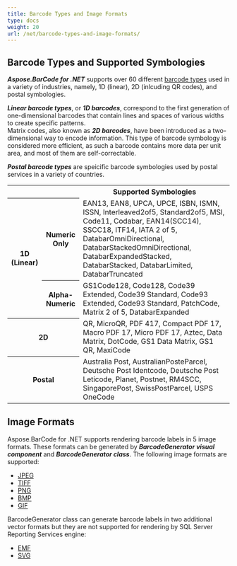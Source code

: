 ```yaml
---
title: Barcode Types and Image Formats
type: docs
weight: 20
url: /net/barcode-types-and-image-formats/
---
```

## **Barcode Types and Supported Symbologies**
***Aspose.BarCode for .NET*** supports over 60 different [barcode types](https://en.wikipedia.org/wiki/Barcode#Types_of_barcodes) used in a variety of industries, namely, 1D (linear), 2D (inlcuding QR codes), and postal symbologies. 
    
***Linear barcode types***, or ***1D barcodes***, correspond to the first generation of one-dimensional barcodes that contain lines and spaces of various widths to create specific patterns.   
Matrix codes, also known as ***2D barcodes***, have been introduced as a two-dimensional way to encode information. This type of barcode symbology is considered more efficient, as such a barcode contains more data per unit area, and most of them are self-correctable.  
  
***Postal barcode types*** are speicific barcode symbologies used by postal services in a variety of countries.

<!--| Barcode Type | Supported Symbologies |
| ------ | ----------- |
| Linear Numeric Only   | EAN13, EAN8, UPCA, UPCE, ISBN, ISMN, ISSN, Interleaved2of5, Standard2of5, MSI, Code11, Codabar, EAN14(SCC14), SSCC18, ITF14, IATA 2 of 5, DatabarOmniDirectional, DatabarStackedOmniDirectional, DatabarExpandedStacked, DatabarStacked, DatabarLimited, DatabarTruncated| 
| Linear Alpha-Numeric | GS1Code128, Code128, Code39 Extended, Code39 Standard, Code93 Extended, Code93 Standard, PatchCode, Matrix 2 of 5, DatabarExpanded | -->

<table> 
<tr> <th></th><th></th> 
<th>Supported Symbologies</th> 
</tr> 
<tr> <th rowspan="2">1D (Linear)</th> 
<th>Numeric Only</th> 
<td>EAN13, EAN8, UPCA, UPCE, ISBN, ISMN, ISSN, Interleaved2of5, Standard2of5, MSI, Code11, Codabar, EAN14(SCC14), SSCC18, ITF14, IATA 2 of 5, DatabarOmniDirectional, DatabarStackedOmniDirectional, DatabarExpandedStacked, DatabarStacked, DatabarLimited, DatabarTruncated</td> 
</tr> 
<tr> <th>Alpha-Numeric</th> 
<td>GS1Code128, Code128, Code39 Extended, Code39 Standard, Code93 Extended, Code93 Standard, PatchCode, Matrix 2 of 5, DatabarExpanded</td> 
 </tr> 
<tr> <th colspan ="2" >2D</th> 
<td>QR, MicroQR, PDF 417, Compact PDF 17, Macro PDF 17, Micro PDF 17, Aztec, Data Matrix, DotCode, GS1 Data Matrix, GS1 QR, MaxiCode</td> 
 </tr> 
 <tr> <th colspan ="2">Postal</th> 
<td>Australia Post, AustralianPosteParcel, Deutsche Post Identcode, Deutsche Post Leticode, Planet, Postnet, RM4SCC, SingaporePost, SwissPostParcel, USPS OneCode</td> 
 </tr> 
</tr> 
</table>

<!--- Code 11, 
- Code 128, 
- Code 32, 
- Code 39, 
- Code 93, 
- Codabar, 
- Code 16K, 
- CodablockF, 
- Databar OmniDirectional, 
- Databar Stacked OmniDirectional, 
- Databar Limited, 
- Databar Truncated,
- Databar Stacked, 
- Databar Expanded, 
- Databar Expanded Stacked, 
- EAN 13, 
- EAN 14, 
- EAN 8, 
- GS1 CodablockF, 
- GS1 Code 128, 
- IATA 2 of 5, 
- Italian Post 25, 
- Interleaved 2 of 5, 
- ISBN
- ISMN, 
- ISSN, 
- ITF 14, 
- ITF 6, 
- Matrix 2 of 5, 
- MSI, 
- OPC, 
- PatchCode, 
- Pharmacode, 
- PZN, 
- SSCC 14, 
- SSCC 18, 
- Standard 2 of 5, 
- EAN 5, 
- EAN 2, 
- UPC A, 
- UPC E, 
- UpcaGs1DatabarCoupon, 
- VIN.
-->

## **Image Formats**
Aspose.BarCode for .NET supports rendering barcode labels in 5 image formats. These formats can be generated by ***BarcodeGenerator visual component*** and ***BarcodeGenerator class***. The following image formats are supported:
- [JPEG](https://docs.fileformat.com/Image/JPEG/) 
- [TIFF](https://docs.fileformat.com/Image/TIFF/) 
- [PNG](https://docs.fileformat.com/Image/PNG/) 
- [BMP](https://docs.fileformat.com/Image/BMP/) 
- [GIF](https://docs.fileformat.com/Image/GIF/) 

BarcodeGenerator class can generate barcode labels in two additional vector formats but they are not supported for rendering by SQL Server Reporting Services engine:
- [EMF](https://docs.fileformat.com/Image/EMF/)
- [SVG](https://docs.fileformat.com/page-description-language/SVG/)